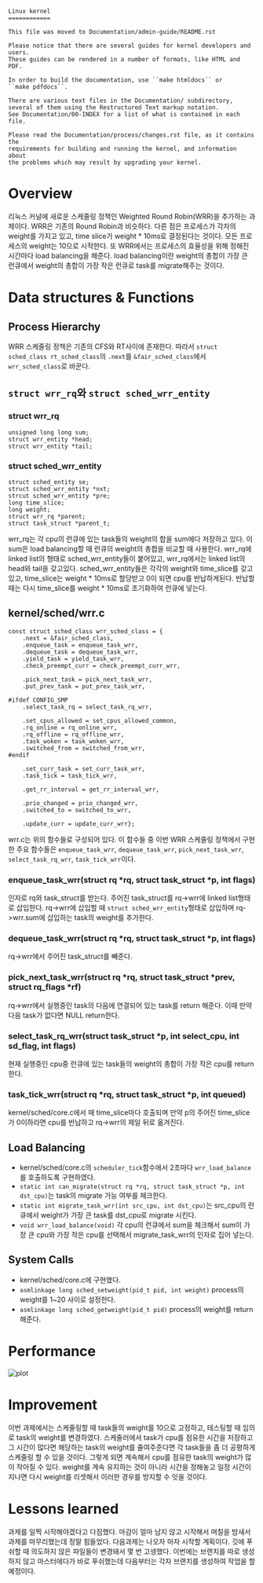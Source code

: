 ```
Linux kernel
============

This file was moved to Documentation/admin-guide/README.rst

Please notice that there are several guides for kernel developers and users.
These guides can be rendered in a number of formats, like HTML and PDF.

In order to build the documentation, use ``make htmldocs`` or
``make pdfdocs``.

There are various text files in the Documentation/ subdirectory,
several of them using the Restructured Text markup notation.
See Documentation/00-INDEX for a list of what is contained in each file.

Please read the Documentation/process/changes.rst file, as it contains the
requirements for building and running the kernel, and information about
the problems which may result by upgrading your kernel.
```

# Overview
리눅스 커널에 새로운 스케줄링 정책인 Weighted Round Robin(WRR)을 추가하는 과제이다. WRR은 기존의 Round Robin과 비슷하다. 다른 점은 프로세스가 각자의 weight를 가지고 있고, time slice가 weight * 10ms로 결정된다는 것이다. 모든 프로세스의  weight는 10으로 시작한다. 또 WRR에서는 프로세스의 효율성을 위해 정해진 시간마다 load balancing을 해준다. load balancing이란 weight의 총합이 가장 큰 런큐에서 weight의 총합이 가장 작은 런큐로 task를 migrate해주는 것이다.  

# Data structures & Functions

## Process Hierarchy
WRR 스케줄링 정책은 기존의 CFS와 RT사이에 존재한다. 따라서 `struct sched_class rt_sched_class`의 `.next`를 `&fair_sched_class`에서 `wrr_sched_class`로 바꾼다.  

## `struct wrr_rq`와 `struct sched_wrr_entity`
### struct wrr_rq
```
unsigned long long sum;
struct wrr_entity *head;
struct wrr_entity *tail;
```
### struct sched_wrr_entity
```
struct sched_entity se;
struct sched_wrr_entity *nxt;
strcut sched_wrr_entity *pre;
long time_slice;
long weight;
struct wrr_rq *parent;
struct task_struct *parent_t;
```
wrr_rq는 각 cpu의 런큐에 있는 task들의 weight의 합을 sum에다 저장하고 있다. 이 sum은 load balancing할 때 런큐의 weight의 총합을 비교할 때 사용한다. wrr_rq에 linked list의 형태로 sched_wrr_entity들이 붙어있고, wrr_rq에서는 linked list의 head와 tail을 갖고있다.
sched_wrr_entity들은 각각의 weight와 time_slice를 갖고있고, time_slice는 weight * 10ms로 할당받고  0이 되면 cpu를  반납하게된다. 반납할 때는 다시 time_slice를 weight * 10ms로 초기화하여 런큐에 넣는다.

## kernel/sched/wrr.c
```  
const struct sched_class wrr_sched_class = {
    .next = &fair_sched_class,
    .enqueue_task = enqueue_task_wrr,
    .dequeue_task = dequeue_task_wrr,
    .yield_task = yield_task_wrr,
    .check_preempt_curr = check_preempt_curr_wrr,

    .pick_next_task = pick_next_task_wrr,
    .put_prev_task = put_prev_task_wrr,

#ifdef CONFIG_SMP
    .select_task_rq = select_task_rq_wrr,

    .set_cpus_allowed = set_cpus_allowed_common,
    .rq_online = rq_online_wrr,
    .rq_offline = rq_offline_wrr,
    .task_woken = task_woken_wrr,
    .switched_from = switched_from_wrr,
#endif

    .set_curr_task = set_curr_task_wrr,
    .task_tick = task_tick_wrr,

    .get_rr_interval = get_rr_interval_wrr,

    .prio_changed = prio_changed_wrr,
    .switched_to = switched_to_wrr,

    .update_curr = update_curr_wrr};
```   
wrr.c는 위의 함수들로 구성되어 있다. 이 함수들 중 이번 WRR 스케줄링 정책에서 구현한 주요 함수들은 `enqueue_task_wrr`, `dequeue_task_wrr`, `pick_next_task_wrr`, `select_task_rq_wrr`, `task_tick_wrr`이다.
### enqueue_task_wrr(struct rq *rq, struct task_struct *p, int flags)
인자로 rq와 task_struct를 받는다. 주어진 task_struct를 rq->wrr에 linked list형태로 삽입한다. rq->wrr에 삽입할 때 `struct sched_wrr_entity`형태로 삽입하며 rq->wrr.sum에 삽입하는 task의 weight를 추가한다.

### dequeue_task_wrr(struct rq *rq, struct task_struct *p, int flags) 
rq->wrr에서 주어진 task_struct를 빼준다.

### pick_next_task_wrr(struct rq *rq, struct task_struct *prev, struct rq_flags *rf)
rq->wrr에서 실행중인 task의 다음에 연결되어 있는 task를 return 해준다. 이때 만약 다음 task가 없다면 NULL return한다.

### select_task_rq_wrr(struct task_struct *p, int select_cpu, int sd_flag, int flags) 
현재 실행중인 cpu중 런큐에 있는 task들의 weight의 총합이 가장 작은 cpu를 return한다.

### task_tick_wrr(struct rq *rq, struct task_struct *p, int queued)
kernel/sched/core.c에서 매 time_slice마다 호출되며 만약 p의 주어진 time_slice가 0이하라면 cpu를 반납하고 rq->wrr의 제일 뒤로 옮겨진다.   

## Load Balancing
+ kernel/sched/core.c의 `scheduler_tick`함수에서 2초마다 `wrr_load_balance`를 호출하도록 구현하였다. 
+ `static int can_migrate(struct rq *rq, struct task_struct *p, int dst_cpu)`는 task의 migrate 가능 여부를 체크한다.
+ `static int migrate_task_wrr(int src_cpu, int dst_cpu)`는 src_cpu의 런큐에서 weight가 가장 큰 task를 dst_cpu로 migrate 시킨다.
+ `void wrr_load_balance(void)` 각 cpu의 런큐에서 sum을 체크해서 sum이 가장 큰 cpu와 가장 작은 cpu를 선택해서 migrate_task_wrr의 인자로 집어 넣는다.

## System Calls
+  kernel/sched/core.c에 구현했다.
+ `asmlinkage long sched_setweight(pid_t pid, int weight)` process의 weight를 1~20 사이로 설정한다.
+ `asmlinkage long sched_getweight(pid_t pid)` process의 weight를 return해준다.

# Performance
![plot](https://user-images.githubusercontent.com/48852336/98513606-76a1cf80-22ab-11eb-80e3-daa67ce9c774.png)




# Improvement
이번 과제에서는 스케줄링할 때 task들의 weight를 10으로 고정하고, 테스팅할 때 임의로 task의 weight를 변경하였다. 스케줄러에서 task가 cpu를 점유한 시간을 저장하고 그 시간이 많다면 해당하는 task의 weight를 줄여주준다면 각 task들을 좀 더 공평하게 스케줄링 할 수 있을 것이다. 그렇게 되면 계속해서 cpu를 점유한 task의 weight가 많이 작아질 수 있다. weight를 계속 유지하는 것이 아니라 시간을 정해놓고 일정 시간이 지나면 다시 weight를 리셋해서 이러한 경우를 방지할 수 잇을 것이다.



# Lessons learned  
 과제를 일찍 시작해야겠다고 다짐했다. 마감이 얼마 남지 않고 시작해서 며칠을 밤새서 과제를 마무리했는데 정말 힘들었다. 다음과제는 나오자 마자 시작할 계획이다. 깃에 푸쉬할 때 의도하지 않은 파일들이 변경돼서 몇 번 고생했다. 이번에는 브랜치를 따로 생성하지 않고 마스터에다가 바로 푸쉬했는데 다음부터는 각자 브랜치를 생성하여 작업을 할 예정이다.


